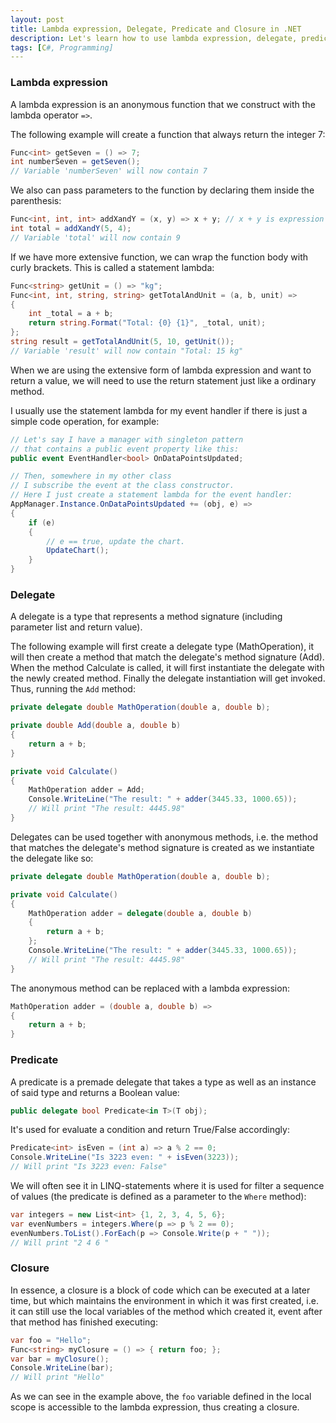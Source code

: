 ```yaml
---
layout: post
title: Lambda expression, Delegate, Predicate and Closure in .NET
description: Let's learn how to use lambda expression, delegate, predicate and closure in .NET C# code.
tags: [C#, Programming]
---
```


### Lambda expression

A lambda expression is an anonymous function that we construct with the lambda operator `=>`.

The following example will create a function that always return the integer 7:

```csharp
Func<int> getSeven = () => 7;
int numberSeven = getSeven();
// Variable 'numberSeven' will now contain 7
```

We also can pass parameters to the function by declaring them inside the parenthesis:

```csharp
Func<int, int, int> addXandY = (x, y) => x + y; // x + y is expression
int total = addXandY(5, 4);
// Variable 'total' will now contain 9
```

If we have more extensive function, we can wrap the function body with curly brackets. This is called a statement lambda:

```csharp
Func<string> getUnit = () => "kg";
Func<int, int, string, string> getTotalAndUnit = (a, b, unit) =>
{
    int _total = a + b;
    return string.Format("Total: {0} {1}", _total, unit);
};
string result = getTotalAndUnit(5, 10, getUnit());
// Variable 'result' will now contain "Total: 15 kg"
```

When we are using the extensive form of lambda expression and want to return a value, we will need to use the return statement just like a ordinary method.

I usually use the statement lambda for my event handler if there is just a simple code operation, for example:

```csharp
// Let's say I have a manager with singleton pattern
// that contains a public event property like this:
public event EventHandler<bool> OnDataPointsUpdated;

// Then, somewhere in my other class
// I subscribe the event at the class constructor.
// Here I just create a statement lambda for the event handler:
AppManager.Instance.OnDataPointsUpdated += (obj, e) =>
{
    if (e)
    {
        // e == true, update the chart.
        UpdateChart();
    }
}
```



### Delegate

A delegate is a type that represents a method signature (including parameter list and return value).

The following example will first create a delegate type (MathOperation), it will then create a method that match the delegate's method signature (Add). When the method Calculate is called, it will first instantiate the delegate with the newly created method. Finally the delegate instantiation will get invoked. Thus, running the `Add` method:

```csharp
private delegate double MathOperation(double a, double b);

private double Add(double a, double b)
{
    return a + b;
}

private void Calculate()
{
    MathOperation adder = Add;
    Console.WriteLine("The result: " + adder(3445.33, 1000.65));
    // Will print "The result: 4445.98"
}
```

Delegates can be used together with anonymous methods, i.e. the method that matches the delegate's method signature is created as we instantiate the delegate like so:

```csharp
private delegate double MathOperation(double a, double b);

private void Calculate()
{
    MathOperation adder = delegate(double a, double b)
    {
        return a + b;
    };
    Console.WriteLine("The result: " + adder(3445.33, 1000.65));
    // Will print "The result: 4445.98"
}
```

The anonymous method can be replaced with a lambda expression:

```csharp
MathOperation adder = (double a, double b) =>
{
    return a + b;
}
```



### Predicate

A predicate is a premade delegate that takes a type as well as an instance of said type and returns a Boolean value:

```csharp
public delegate bool Predicate<in T>(T obj);
```

It's used for evaluate a condition and return True/False accordingly:

```csharp
Predicate<int> isEven = (int a) => a % 2 == 0;
Console.WriteLine("Is 3223 even: " + isEven(3223));
// Will print "Is 3223 even: False"
```

We will often see it in LINQ-statements where it is used for filter a sequence of values (the predicate is defined as a parameter to the `Where` method):

```csharp
var integers = new List<int> {1, 2, 3, 4, 5, 6};
var evenNumbers = integers.Where(p => p % 2 == 0);
evenNumbers.ToList().ForEach(p => Console.Write(p + " "));
// Will print "2 4 6 "
```



### Closure

In essence, a closure is a block of code which can be executed at a later time, but which maintains the environment in which it was first created, i.e. it can still use the local variables of the method which created it, event after that method has finished executing:

```csharp
var foo = "Hello";
Func<string> myClosure = () => { return foo; };
var bar = myClosure();
Console.WriteLine(bar);
// Will print "Hello"
```

As we can see in the example above, the `foo` variable defined in the local scope is accessible to the lambda expression, thus creating a closure.
